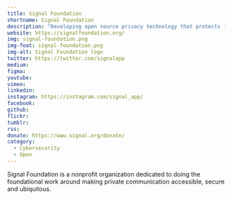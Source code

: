 ```yaml
---
title: Signal Foundation
shortname: Signal Foundation
description: "Developing open source privacy technology that protects free expression and enables secure global communication."
website: https://signalfoundation.org/
img: signal-foundation.png
img-feat: signal-foundation.png
img-alt: Signal Foundation logo
twitter: https://twitter.com/signalapp
medium: 
figma: 
youtube: 
vimeo: 
linkedin: 
instagram: https://instagram.com/signal_app/
facebook: 
github: 
flickr: 
tumblr: 
rss: 
donate: https://www.signal.org/donate/
category:
  - Cybersecurity
  - Open
---
```


Signal Foundation is a nonprofit organization dedicated to doing the foundational work around making private communication accessible, secure and ubiquitous.
